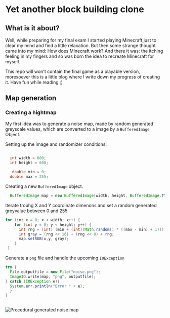 # Yet another block building clone

## What is it about?

Well, while preparing for my final exam I started playing Minecraft,just to clear my mind and find a little relaxation. But then some strange thought came into my mind: How does Minecraft work? 
And there it was: the itching feeling in my fingers and so was born the idea to recreate Minecraft for myself.

This repo will won't contain the final game as a playable version, moresoever this is a little blog where I write down my progress of creating it.
Have fun while reading ;)

## Map generation
### Creating a hightmap

My first idea was to generate a noise map, made by random generated greyscale values, which are converted to a image by a `BufferedImage` Object.


Setting up the image and randomizer conditions:


```Java

  int width = 600;
  int height = 600;
  
   double min = 0;
  double max = 255;
```

Creating a new `BufferedImage` object.

```Java
  BufferedImage map = new BufferedImage(width, height, BufferedImage.TYPE_BYTE_GRAY);
```

Iterate trouhg X and Y coordinate dimenons and set a random generated greyvalue between 0 and 255

```Java
for (int x = 0; x < width; x++) {
    for (int y = 0; y < height; y++) {
      int rng = (int) (min + (int)(Math.random() * ((max - min) + 1)));
      int gray = (rng << 16) + (rng << 8) + rng;
      map.setRGB(x,y, gray);
    }
 }
 ```
 
 
 Generate a `png` file and handle the upcoming `IOException`
 
 ```Java
 try {
   File outputfile = new File("noise.png");
   ImageIO.write(map, "png", outputfile);
 } catch (IOException e){
   System.err.println("Error " + e);
   }
 }
    
```


![Procedural generated noise map](https://user-images.githubusercontent.com/70364903/234199370-d672e529-912f-4518-b9d2-4c1925ba52ed.png)

